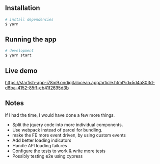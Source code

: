 ## Installation

```bash
# install dependencies
$ yarn
```

## Running the app

```bash
# development
$ yarn start
```

## Live demo

https://starfish-app-i78m9.ondigitalocean.app/article.html?id=5d4a803d-d8ba-4152-85ff-eb41f2695d3b

## Notes
If I had the time, I would have done a few more things.
- Split the jquery code into more individual components.
- Use webpack instead of parcel for bundling.  
- make the FE more event driven, by using custom events
- Add better loading indicators
- Handle API loading failures
- Configure the tests to work & write more tests
- Possibly testing e2e using cypress
